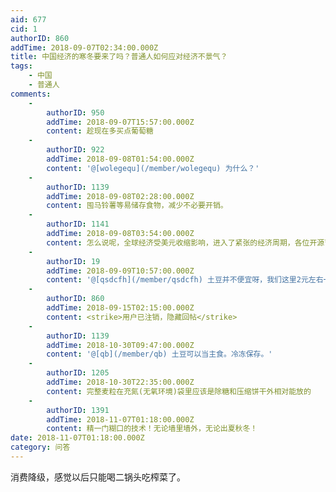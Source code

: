 ```yaml
---
aid: 677
cid: 1
authorID: 860
addTime: 2018-09-07T02:34:00.000Z
title: 中国经济的寒冬要来了吗？普通人如何应对经济不景气？
tags:
    - 中国
    - 普通人
comments:
    -
        authorID: 950
        addTime: 2018-09-07T15:57:00.000Z
        content: 趁现在多买点葡萄糖
    -
        authorID: 922
        addTime: 2018-09-08T01:54:00.000Z
        content: '@[wolegequ](/member/wolegequ) 为什么？'
    -
        authorID: 1139
        addTime: 2018-09-08T02:28:00.000Z
        content: 囤马铃薯等易储存食物，减少不必要开销。
    -
        authorID: 1141
        addTime: 2018-09-08T03:54:00.000Z
        content: 怎么说呢，全球经济受美元收缩影响，进入了紧张的经济周期，各位开源节流吧
    -
        authorID: 19
        addTime: 2018-09-09T10:57:00.000Z
        content: '@[qsdcfh](/member/qsdcfh) 土豆并不便宜呀，我们这里2元左右一斤呢，南方室温下土豆也容易坏或发芽。'
    -
        authorID: 860
        addTime: 2018-09-15T02:15:00.000Z
        content: <strike>用户已注销，隐藏回帖</strike>
    -
        authorID: 1139
        addTime: 2018-10-30T09:47:00.000Z
        content: '@[qb](/member/qb) 土豆可以当主食。冷冻保存。'
    -
        authorID: 1205
        addTime: 2018-10-30T22:35:00.000Z
        content: 完整麦粒在充氮(无氧环境)袋里应该是除糖和压缩饼干外相对能放的
    -
        authorID: 1391
        addTime: 2018-11-07T01:18:00.000Z
        content: 精一门糊口的技术！无论墙里墙外，无论出夏秋冬！
date: 2018-11-07T01:18:00.000Z
category: 问答
---
```


消费降级，感觉以后只能喝二锅头吃榨菜了。
